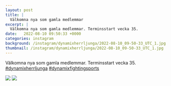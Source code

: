 ```yaml
---
layout: post
title: |
  Välkomna nya som gamla medlemmar
excerpt: |
  Välkomna nya som gamla medlemmar. Terminsstart vecka 35.  
date:   2022-08-10 09:50:33 +0000
categories: instagram
background: /instagram/dynamixherrljunga/2022-08-10_09-50-33_UTC_1.jpg
thumbnail: /instagram/dynamixherrljunga/2022-08-10_09-50-33_UTC_1.jpg
---
```

Välkomna nya som gamla medlemmar. Terminsstart vecka 35. [#dynamixherrljunga](https://www.instagram.com/explore/tags/dynamixherrljunga/) [#dynamixfightingsports](https://www.instagram.com/explore/tags/dynamixfightingsports/)



<img src='/www-dynamix-herrljunga/instagram/dynamixherrljunga/2022-08-10_09-50-33_UTC_1.jpg' class='img-fluid' />


<img src='/www-dynamix-herrljunga/instagram/dynamixherrljunga/2022-08-10_09-50-33_UTC_2.jpg' class='img-fluid' />
